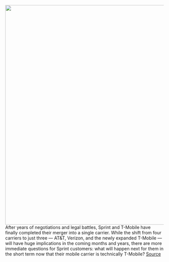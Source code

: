 <img src='https://cdn.vox-cdn.com/thumbor/tbLOYvGmObxAcrsurGfpjVAqGJQ=/0x0:3000x2000/1200x800/filters:focal(1260x760:1740x1240)/cdn.vox-cdn.com/uploads/chorus_image/image/66589100/acasatro_180430_1777_sprint_Tmobile_0002.0.jpg' width='700px' /><br/>
After years of negotiations and legal battles, Sprint and T-Mobile have finally completed their merger into a single carrier. While the shift from four carriers to just three — AT&T, Verizon, and the newly expanded T-Mobile — will have huge implications in the coming months and years, there are more immediate questions for Sprint customers: what will happen next for them in the short term now that their mobile carrier is technically T-Mobile?
<a href='https://www.theverge.com/2020/4/1/21203146/tmobile-sprint-customers-plans-network-billing-carriers-merger'> Source <a/>